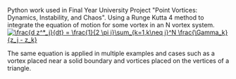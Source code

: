 Python work used in Final Year University Project "Point Vortices: Dynamics, Instability, and Chaos". Using a Runge Kutta 4 method to integrate the equation of motion for some vortex in an N vortex system. 
<a href="https://www.codecogs.com/eqnedit.php?latex=\frac{d&space;z^*_j}{dt}&space;=&space;\frac{1}{2&space;\pi&space;i}\sum_{k=1,k\neq&space;j}^N&space;\frac{\Gamma_k}{z_j&space;-&space;z_k}" target="_blank"><img src="https://latex.codecogs.com/gif.latex?\frac{d&space;z^*_j}{dt}&space;=&space;\frac{1}{2&space;\pi&space;i}\sum_{k=1,k\neq&space;j}^N&space;\frac{\Gamma_k}{z_j&space;-&space;z_k}" title="\frac{d z^*_j}{dt} = \frac{1}{2 \pi i}\sum_{k=1,k\neq j}^N \frac{\Gamma_k}{z_j - z_k}" /></a>

The same equation is applied in multiple examples and cases such as a vortex placed near a solid boundary and vortices placed on the vertices of a triangle.
